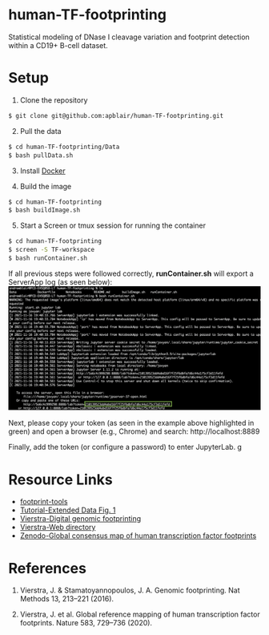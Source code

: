 # human-TF-footprinting
Statistical modeling of DNase I cleavage variation and footprint detection within a CD19+ B-cell dataset.

# Setup

1. Clone the repository
```bash
$ git clone git@github.com:apblair/human-TF-footprinting.git
```

2. Pull the data
```bash
$ cd human-TF-footprinting/Data
$ bash pullData.sh
```

3. Install [Docker](https://docs.docker.com/get-docker/)

4. Build the image
```bash
$ cd human-TF-footprinting
$ bash buildImage.sh
```

5. Start a Screen or tmux session for running the container
```bash
$ cd human-TF-footprinting
$ screen -S TF-workspace
$ bash runContainer.sh
```

If all previous steps were followed correctly, **runContainer.sh** will export a ServerApp log (as seen below): 
![Alt text](Figures/runContainer-Demo.png?raw=true "Title")
    
Next, please copy your token (as seen in the example above highlighted in green) and open a browser (e.g., Chrome) and search: http://localhost:8889

Finally, add the token (or configure a password) to enter JupyterLab.
g
# Resource Links

* [footprint-tools](https://github.com/jvierstra/footprint-tools)
* [Tutorial-Extended Data Fig. 1](https://footprint-tools.readthedocs.io/en/latest/tutorials/single_dataset.html)
* [Vierstra-Digital genomic footprinting](https://www.vierstra.org/resources/dgf)
* [Vierstra-Web directory](https://resources.altius.org/~jvierstra/projects/footprinting.2020/)
* [Zenodo-Global consensus map of human transcription factor footprints](https://zenodo.org/record/3905306#.YZQRjb3MJhE)

# References

1. Vierstra, J. & Stamatoyannopoulos, J. A. Genomic footprinting. Nat Methods 13, 213–221 (2016).
  
2. Vierstra, J. et al. Global reference mapping of human transcription factor footprints. Nature 583, 729–736 (2020).
  